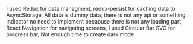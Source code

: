 I used Redux for data managment,
redux-persist for caching data to AsyncStorage,
All data is dummy data, there is not any api or something,
Indicator no need to implement becaouse there is not any loading part,
React Navigation for navigating screens,
I used Circular Bar SVG for progress bar,
Not enough time to create dark mode